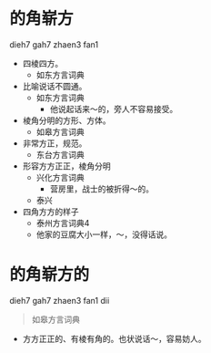 # 的角崭方
dieh7 gah7 zhaen3 fan1
+ 四棱四方。
  * 如东方言词典
+ 比喻说话不圆通。
  * 如东方言词典
    - 他说起话来～的，旁人不容易接受。
+ 棱角分明的方形、方体。
  * 如皋方言词典
+ 非常方正，规范。
  * 东台方言词典
+ 形容方方正正，棱角分明
  * 兴化方言词典
    - 营房里，战士的被折得～的。
  * 泰兴
+ 四角方方的样子
  * 泰州方言词典4
  - 他家的豆腐大小一样，～，没得话说。

# 的角崭方的
dieh7 gah7 zhaen3 fan1 dii
> 如皋方言词典
- 方方正正的、有棱有角的。也状说话～，容易妨人。
